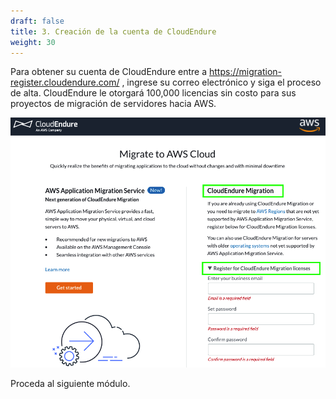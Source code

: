 ```yaml
---
draft: false
title: 3. Creación de la cuenta de CloudEndure
weight: 30
---
```

Para obtener su cuenta de CloudEndure entre a https://migration-register.cloudendure.com/ , ingrese su correo electrónico y siga el proceso de alta. CloudEndure le otorgará 100,000 licencias sin costo para sus proyectos de migración de servidores hacia AWS.

![Sign up for your CloudEndure account](/static/images/ce/registration.png)

Proceda al siguiente módulo.